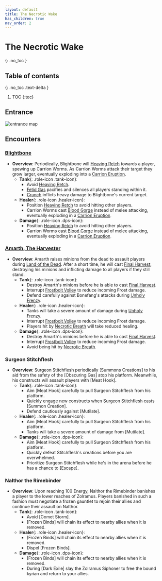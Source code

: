 ```yaml
---
layout: default
title: The Necrotic Wake
has_children: true
nav_order: 2
---
```


# The Necrotic Wake
{: .no_toc }

## Table of contents
{: .no_toc .text-delta }

1. TOC
{:toc}

## Entrance

![entrance map](https://wow.zamimg.com/images/wow/maps/beta/original/10534.jpg?36216)

## Encounters

### [Blightbone](The_Necrotic_Wake/Blightbone.html)

- **Overview**: Periodically, Blightbone will [Heaving Retch](The_Necrotic_Wake/Blightbone.html#heaving-retch) towards a player, spewing up Carrion Worms.
As Carrion Worms attack their target they grow larger, eventually exploding into a [Carrion Eruption](The_Necrotic_Wake/Blightbone.html#carrion-eruption).
  - **Tank**{: .role-icon .tank-icon}:
    - Avoid [Heaving Retch](The_Necrotic_Wake/Blightbone.html#heaving-retch).
    - [Fetid Gas](The_Necrotic_Wake/Blightbone.html#fetid-gas) pacifies and silences all players standing within it.
    - [Crunch](The_Necrotic_Wake/Blightbone.html#crunch) inflicts heavy damage to Blightbone's current target.
  - **Healer**{: .role-icon .healer-icon}:
    - Position [Heaving Retch](The_Necrotic_Wake/Blightbone.html#heaving-retch) to avoid hitting other players.
    - Carrion Worms cast [Blood Gorge](The_Necrotic_Wake/Blightbone.html#blood-gorge) instead of melee attacking, eventually exploding in a [Carrion Eruption](The_Necrotic_Wake/Blightbone.html#carrion-eruption).
  - **Damage**{: .role-icon .dps-icon}:
    - Position [Heaving Retch](The_Necrotic_Wake/Blightbone.html#heaving-retch) to avoid hitting other players.
    - Carrion Worms cast [Blood Gorge](The_Necrotic_Wake/Blightbone.html#blood-gorge) instead of melee attacking, eventually exploding in a [Carrion Eruption](The_Necrotic_Wake/Blightbone.html#carrion-eruption).

### [Amarth, The Harvester](The_Necrotic_Wake/Amarth_The_Harvester.html)

- **Overview**: Amarth raises minions from the dead to assault players during [Land of the Dead](The_Necrotic_Wake/Amarth_The_Harvester.html#land-of-the-dead). After a short time, he will cast [Final Harvest](The_Necrotic_Wake/Amarth_The_Harvester.html#final-harvest), destroying his minions and inflicting damage to all players if they still stand.
  - **Tank**{: .role-icon .tank-icon}:
    - Destroy Amarth's minions before he is able to cast [Final Harvest](The_Necrotic_Wake/Amarth_The_Harvester.html#final-harvest).
    - Interrupt [Frostbolt Volley](The_Necrotic_Wake/Amarth_The_Harvester.html#land-of-the-dead) to reduce incoming Frost damage.
    - Defend carefully against Bonefang's attacks during [Unholy Frenzy](The_Necrotic_Wake/Amarth_The_Harvester.html#unholy-frenzy).
  - **Healer**{: .role-icon .healer-icon}:
    - Tanks will take a severe amount of damage during [Unholy Frenzy](The_Necrotic_Wake/Amarth_The_Harvester.html#unholy-frenzy).
    - Interrupt [Frostbolt Volley](The_Necrotic_Wake/Amarth_The_Harvester.html#land-of-the-dead) to reduce incoming Frost damage.
    - Players hit by [Necrotic Breath](The_Necrotic_Wake/Amarth_The_Harvester.html#necrotic-breath) will take reduced healing.
  - **Damage**{: .role-icon .dps-icon}:
    - Destroy Amarth's minions before he is able to cast [Final Harvest](The_Necrotic_Wake/Amarth_The_Harvester.html#final-harvest).
    - Interrupt [Frostbolt Volley](The_Necrotic_Wake/Amarth_The_Harvester.html#land-of-the-dead) to reduce incoming Frost damage.
    - Avoid being hit by [Necrotic Breath](The_Necrotic_Wake/Amarth_The_Harvester.html#necrotic-breath).

### Surgeon Stitchflesh


- **Overview**: Surgeon Stitchflesh periodically [Summons Creations] to his aid from the safety of the [Obscuring Gas] atop his platform. Meanwhile, his constructs will assault players with [Meat Hook].
  - **Tank**{: .role-icon .tank-icon}:
    - Aim [Meat Hook] carefully to pull Surgeon Stitchflesh from his platform.
    - Quickly engage new constructs when Surgeon Stitchflesh casts [Summon Creation].
    - Defend cautiously against [Mutilate].
  - **Healer**{: .role-icon .healer-icon}:
    - Aim [Meat Hook] carefully to pull Surgeon Stitchflesh from his platform.
    - Tanks will take a severe amount of damage from [Mutilate].
  - **Damage**{: .role-icon .dps-icon}:
    - Aim [Meat Hook] carefully to pull Surgeon Stitchflesh from his platform.
    - Quickly defeat Stitchflesh's creations before you are overwhelmed.
    - Prioritize Surgeon Stitchflesh while he's in the arena before he has a chance to [Escape].

### Nalthor the Rimebinder


- **Overview**: Upon reaching 100 Energy, Nalthor the Rimebinder banishes a player to the lower reaches of Zolramus. Players banished in such a fashion must negotiate a frozen gauntlet to rejoin their allies and continue their assault on Nalthor.
  - **Tank**{: .role-icon .tank-icon}:
    - Avoid [Comet Storm].
    - [Frozen Binds] will chain its effect to nearby allies when it is removed.
  - **Healer**{: .role-icon .healer-icon}:
    - [Frozen Binds] will chain its effect to nearby allies when it is removed.
    - Dispel [Frozen Binds].
  - **Damage**{: .role-icon .dps-icon}:
    - [Frozen Binds] will chain its effect to nearby allies when it is removed.
    - During [Dark Exile] slay the Zolramus Siphoner to free the bound kyrian and return to your allies.




